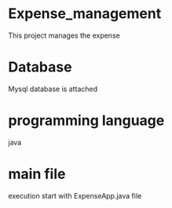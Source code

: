 # Expense_management
This project manages the expense

# Database
Mysql database is attached

# programming language
java 
# main file 
execution start with ExpenseApp.java file
